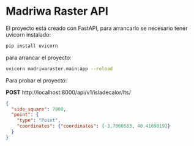 # Madriwa Raster API

El proyecto está creado con FastAPI, para arrancarlo se necesario tener uvicorn instalado:

```bash
pip install uvicorn
```

para arrancar el proyecto:

```bash
uvicorn madriwaraster.main:app --reload
```

Para probar el proyecto:

**POST** http://localhost:8000/api/v1/isladecalor/lts/

```json
{
  "side_square": 7000,
  "point": {
    "type": "Point",
    "coordinates": {"coordinates": [-3.7060583, 40.4169019]}
  }
}
```